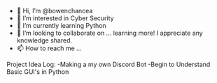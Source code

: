 - 👋 Hi, I’m @bowenchancea
- 👀 I’m interested in Cyber Security
- 🌱 I’m currently learning Python
- 💞️ I’m looking to collaborate on ... learning more! I appreciate any knowledge shared.
- 📫 How to reach me ...

Project Idea Log:
-Making a my own Discord Bot
-Begin to Understand Basic GUI's in Python

<!---
bowenchancea/bowenchancea is a ✨ special ✨ repository because its `README.md` (this file) appears on your GitHub profile.
You can click the Preview link to take a look at your changes.
--->
